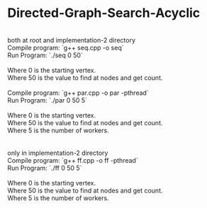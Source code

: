 # Directed-Graph-Search-Acyclic
<br/>
both at root and implementation-2 directory
<br/>
Compile program: `g++ seq.cpp -o seq` <br/>
Run Program: `./seq 0 50` <br/>
<br/>
Where 0 is the starting vertex.<br/>
Where 50 is the value to find at nodes and get count.<br/>
<br/>
Compile program: `g++ par.cpp -o par -pthread` <br/>
Run Program: `./par 0 50 5` <br/>
<br/>
Where 0 is the starting vertex.<br/>
Where 50 is the value to find at nodes and get count.<br/>
Where 5 is the number of workers.<br/>
<br/>
<br/>
only in implementation-2 directory
<br/>
Compile program: `g++ ff.cpp -o ff -pthread` <br/>
Run Program: `./ff 0 50 5` <br/>
<br/>
Where 0 is the starting vertex.<br/>
Where 50 is the value to find at nodes and get count.<br/>
Where 5 is the number of workers.<br/>
